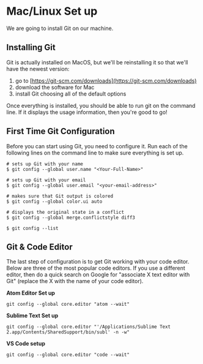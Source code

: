 # Mac/Linux Set up

We are going to install Git on our machine.

## Installing Git

Git is actually installed on MacOS, but we'll be reinstalling it so that we'll have the newest version:

1. go to [https://git-scm.com/downloads](https://git-scm.com/downloads)
2. download the software for Mac
3. install Git choosing all of the default options

Once everything is installed, you should be able to run git on the command line. If it displays the usage information, then you're good to go!

## First Time Git Configuration

Before you can start using Git, you need to configure it. Run each of the following lines on the command line to make sure everything is set up.

```console
# sets up Git with your name
$ git config --global user.name "<Your-Full-Name>"

# sets up Git with your email
$ git config --global user.email "<your-email-address>"

# makes sure that Git output is colored
$ git config --global color.ui auto

# displays the original state in a conflict
$ git config --global merge.conflictstyle diff3

$ git config --list
```

## Git & Code Editor
The last step of configuration is to get Git working with your code editor. Below are three of the most popular code editors. If you use a different editor, then do a quick search on Google for "associate X text editor with Git" (replace the X with the name of your code editor).

**Atom Editor Set up**

<code>git config --global core.editor "atom --wait"</code>

**Sublime Text Set up**

<code>git config --global core.editor "'/Applications/Sublime Text 2.app/Contents/SharedSupport/bin/subl' -n -w"</code>

**VS Code setup**

<code>git config --global core.editor "code --wait"</code>
